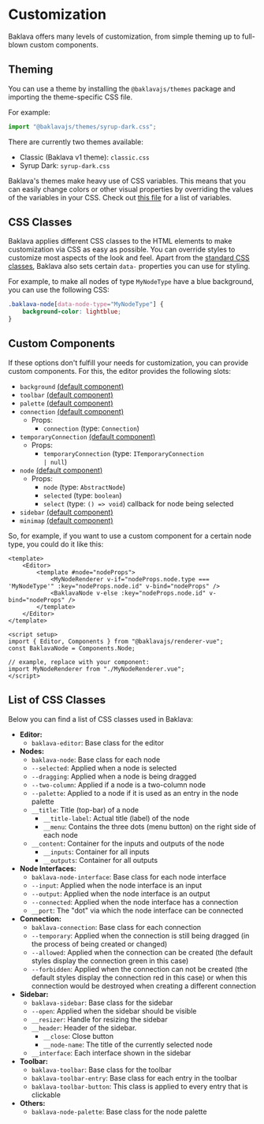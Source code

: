 <script setup>
import ApiLink from "../components/ApiLink.vue";
</script>

# Customization

Baklava offers many levels of customization, from simple theming up to full-blown custom components.

## Theming

You can use a theme by installing the `@baklavajs/themes` package and importing the theme-specific CSS file.

For example:

```js
import "@baklavajs/themes/syrup-dark.css";
```

There are currently two themes available:

-   Classic (Baklava v1 theme): `classic.css`
-   Syrup Dark: `syrup-dark.css`

Baklava's themes make heavy use of CSS variables.
This means that you can easily change colors or other visual properties by overriding the values of the variables in your CSS.
Check out [this file](https://github.com/newcat/baklavajs/blob/dev-v2.0/packages/themes/src/classic/variables.scss) for a list of variables.

## CSS Classes

Baklava applies different CSS classes to the HTML elements to make customization via CSS as easy as possible.
You can override styles to customize most aspects of the look and feel.
Apart from the [standard CSS classes](#list-of-css-classes), Baklava also sets certain `data-` properties you can use for styling.

For example, to make all nodes of type `MyNodeType` have a blue background, you can use the following CSS:

```css
.baklava-node[data-node-type="MyNodeType"] {
    background-color: lightblue;
}
```

## Custom Components

If these options don't fulfill your needs for customization, you can provide custom components.
For this, the editor provides the following slots:

-   `background` [(default component)](https://github.com/newcat/baklavajs/blob/dev-v2.0/packages/renderer-vue/src/editor/Background.vue)
-   `toolbar` [(default component)](https://github.com/newcat/baklavajs/blob/dev-v2.0/packages/renderer-vue/src/toolbar/Toolbar.vue)
-   `palette` [(default component)](https://github.com/newcat/baklavajs/blob/dev-v2.0/packages/renderer-vue/src/nodepalette/NodePalette.vue)
-   `connection` [(default component)](https://github.com/newcat/baklavajs/blob/dev-v2.0/packages/renderer-vue/src/connection/ConnectionWrapper.vue)
    -   Props:
        -   `connection` (type: <code><ApiLink type="classes" module="@baklavajs/core" name="Connection">Connection</ApiLink></code>)
-   `temporaryConnection` [(default component)](https://github.com/newcat/baklavajs/blob/dev-v2.0/packages/renderer-vue/src/connection/TemporaryConnection.vue)
    -   Props:
        -   `temporaryConnection` (type: <code><ApiLink type="interfaces" module="@baklavajs/core" name="ITemporaryConnection">ITemporaryConnection</ApiLink> | null</code>)
-   `node` [(default component)](https://github.com/newcat/baklavajs/blob/dev-v2.0/packages/renderer-vue/src/node/Node.vue)
    -   Props:
        -   `node` (type: <code><ApiLink type="classes" module="@baklavajs/core" name="AbstractNode">AbstractNode</ApiLink></code>)
        -   `selected` (type: `boolean`)
        -   `select` (type: `() => void`) callback for node being selected
-   `sidebar` [(default component)](https://github.com/newcat/baklavajs/blob/dev-v2.0/packages/renderer-vue/src/sidebar/Sidebar.vue)
-   `minimap` [(default component)](https://github.com/newcat/baklavajs/blob/dev-v2.0/packages/renderer-vue/src/components/Minimap.vue)

So, for example, if you want to use a custom component for a certain node type, you could do it like this:

```vue
<template>
    <Editor>
        <template #node="nodeProps">
            <MyNodeRenderer v-if="nodeProps.node.type === 'MyNodeType'" :key="nodeProps.node.id" v-bind="nodeProps" />
            <BaklavaNode v-else :key="nodeProps.node.id" v-bind="nodeProps" />
        </template>
    </Editor>
</template>

<script setup>
import { Editor, Components } from "@baklavajs/renderer-vue";
const BaklavaNode = Components.Node;

// example, replace with your component:
import MyNodeRenderer from "./MyNodeRenderer.vue";
</script>
```

## List of CSS Classes

Below you can find a list of CSS classes used in Baklava:

-   **Editor:**
    -   `baklava-editor`: Base class for the editor
-   **Nodes:**
    -   `baklava-node`: Base class for each node
    -   `--selected`: Applied when a node is selected
    -   `--dragging`: Applied when a node is being dragged
    -   `--two-column`: Applied if a node is a two-column node
    -   `--palette`: Applied to a node if it is used as an entry in the node palette
    -   `__title`: Title (top-bar) of a node
        -   `__title-label`: Actual title (label) of the node
        -   `__menu`: Contains the three dots (menu button) on the right side of each node
    -   `__content`: Container for the inputs and outputs of the node
        -   `__inputs`: Container for all inputs
        -   `__outputs`: Container for all outputs
-   **Node Interfaces:**
    -   `baklava-node-interface`: Base class for each node interface
    -   `--input`: Applied when the node interface is an input
    -   `--output`: Applied when the node interface is an output
    -   `--connected`: Applied when the node interface has a connection
    -   `__port`: The "dot" via which the node interface can be connected
-   **Connection:**
    -   `baklava-connection`: Base class for each connection
    -   `--temporary`: Applied when the connection is still being dragged (in the process of being created or changed)
    -   `--allowed`: Applied when the connection can be created (the default styles display the connection green in this case)
    -   `--forbidden`: Applied when the connection can not be created (the default styles display the connection red in this case) or when this connection would be destroyed when creating a different connection
-   **Sidebar:**
    -   `baklava-sidebar`: Base class for the sidebar
    -   `--open`: Applied when the sidebar should be visible
    -   `__resizer`: Handle for resizing the sidebar
    -   `__header`: Header of the sidebar.
        -   `__close`: Close button
        -   `__node-name`: The title of the currently selected node
    -   `__interface`: Each interface shown in the sidebar
-   **Toolbar:**
    -   `baklava-toolbar`: Base class for the toolbar
    -   `baklava-toolbar-entry`: Base class for each entry in the toolbar
    -   `baklava-toolbar-button`: This class is applied to every entry that is clickable
-   **Others:**
    -   `baklava-node-palette`: Base class for the node palette

